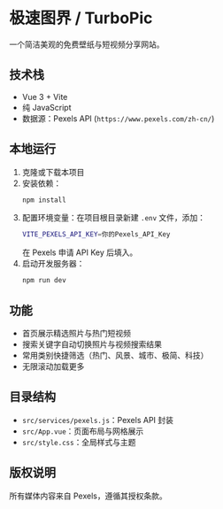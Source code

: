 # 极速图界 / TurboPic

一个简洁美观的免费壁纸与短视频分享网站。

## 技术栈
- Vue 3 + Vite
- 纯 JavaScript
- 数据源：Pexels API (`https://www.pexels.com/zh-cn/`)

## 本地运行
1. 克隆或下载本项目
2. 安装依赖：
   ```bash
   npm install
   ```
3. 配置环境变量：在项目根目录新建 `.env` 文件，添加：
   ```bash
   VITE_PEXELS_API_KEY=你的Pexels_API_Key
   ```
   在 Pexels 申请 API Key 后填入。
4. 启动开发服务器：
   ```bash
   npm run dev
   ```

## 功能
- 首页展示精选照片与热门短视频
- 搜索关键字自动切换照片与视频搜索结果
- 常用类别快捷筛选（热门、风景、城市、极简、科技）
- 无限滚动加载更多

## 目录结构
- `src/services/pexels.js`：Pexels API 封装
- `src/App.vue`：页面布局与网格展示
- `src/style.css`：全局样式与主题

## 版权说明
所有媒体内容来自 Pexels，遵循其授权条款。

